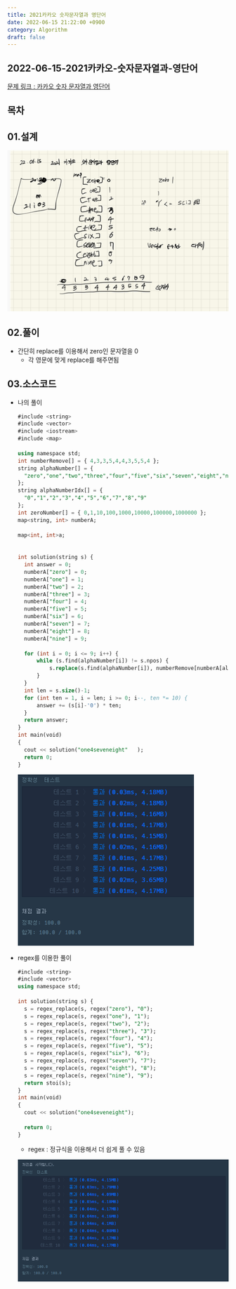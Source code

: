 ```yaml
---
title: 2021카카오 숫자문자열과 영단어
date: 2022-06-15 21:22:00 +0900
category: Algorithm
draft: false
---
```


## 2022-06-15-2021카카오-숫자문자열과-영단어

[문제 링크 : 카카오 숫자 문자열과 영단어](https://programmers.co.kr/learn/courses/30/lessons/81301?language=cpp)

## 목차

##  01.설계

![image-20220615212507030](../../assets/img/post/2022-06-15-2021카카오-숫자문자열과-영단어/image-20220615212507030.png)

## 02.풀이

- 간단히 replace를 이용해서 zero인 문자열을 0 
  - 각 영문에 맞게 replace를 해주면됨

## 03.소스코드

- 나의 풀이

  ```sql
  #include <string>
  #include <vector>
  #include <iostream>
  #include <map>
  
  using namespace std;
  int numberRemove[] = { 4,3,3,5,4,4,3,5,5,4 };
  string alphaNumber[] = {
  	"zero","one","two","three","four","five","six","seven","eight","nine"
  };
  string alphaNumberIdx[] = {
  	"0","1","2","3","4","5","6","7","8","9"
  };
  int zeroNumber[] = { 0,1,10,100,1000,10000,100000,1000000 };
  map<string, int> numberA;
  
  map<int, int>a;
  
  
  int solution(string s) {
  	int answer = 0;
  	numberA["zero"] = 0;
  	numberA["one"] = 1;
  	numberA["two"] = 2;
  	numberA["three"] = 3;
  	numberA["four"] = 4;
  	numberA["five"] = 5;
  	numberA["six"] = 6;
  	numberA["seven"] = 7;
  	numberA["eight"] = 8;
  	numberA["nine"] = 9;
  
  	for (int i = 0; i <= 9; i++) {
  		while (s.find(alphaNumber[i]) != s.npos) {
  			s.replace(s.find(alphaNumber[i]), numberRemove[numberA[alphaNumber[i]]], alphaNumberIdx[i]);
  		}
  	}
  	int len = s.size()-1;
  	for (int ten = 1, i = len; i >= 0; i--, ten *= 10) {
  		answer += (s[i]-'0') * ten;
  	}
  	return answer;
  }
  int main(void)
  {
  	cout << solution("one4seveneight"	);
  	return 0;
  }
  ```

  ![image-20220615213207592](../../assets/img/post/2022-06-15-2021카카오-숫자문자열과-영단어/image-20220615213207592.png)

- regex를 이용한 풀이

  ```sql
  #include <string>
  #include <vector>
  using namespace std;
  
  int solution(string s) {
  	s = regex_replace(s, regex("zero"), "0");
  	s = regex_replace(s, regex("one"), "1");
  	s = regex_replace(s, regex("two"), "2");
  	s = regex_replace(s, regex("three"), "3");
  	s = regex_replace(s, regex("four"), "4");
  	s = regex_replace(s, regex("five"), "5");
  	s = regex_replace(s, regex("six"), "6");
  	s = regex_replace(s, regex("seven"), "7");
  	s = regex_replace(s, regex("eight"), "8");
  	s = regex_replace(s, regex("nine"), "9");
  	return stoi(s);
  }
  int main(void)
  {
  	cout << solution("one4seveneight");
  
  	return 0;
  }
  ```

  - regex : 정규식을 이용해서 더 쉽게 풀 수 있음

  ![image-20220615213148517](../../assets/img/post/2022-06-15-2021카카오-숫자문자열과-영단어/image-20220615213148517.png)

